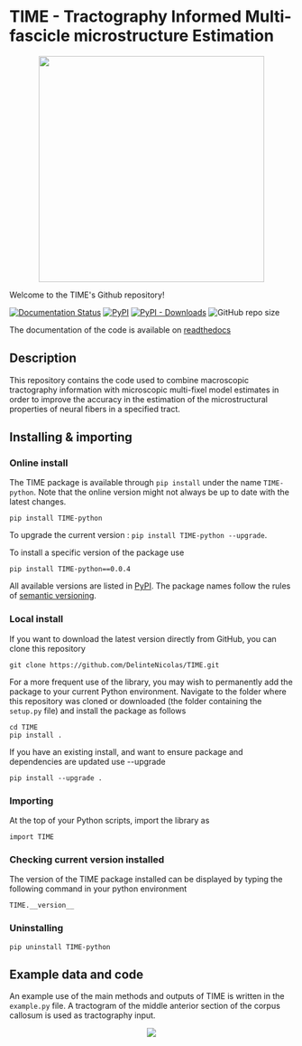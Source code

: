 # TIME - Tractography Informed Multi-fascicle microstructure Estimation

<p align="center">
  <img src="https://user-images.githubusercontent.com/70629561/172073125-b9535681-c5ae-4e05-a403-908e6f9f02ef.png" width="400" />
</p>

Welcome to the TIME's Github repository!

[![Documentation Status](https://readthedocs.org/projects/time/badge/?version=latest)](https://time.readthedocs.io/en/latest/?badge=latest)
[![PyPI](https://img.shields.io/pypi/v/TIME-python?label=pypi%20package)](https://pypi.org/project/TIME-python/)
[![PyPI - Downloads](https://img.shields.io/pypi/dm/TIME-python)](https://pypi.org/project/TIME-python/)
![GitHub repo size](https://img.shields.io/github/repo-size/DelinteNicolas/TIME)

The documentation of the code is available on [readthedocs](https://time.readthedocs.io/en/latest/)

## Description

This repository contains the code used to combine macroscopic tractography information with microscopic multi-fixel model estimates in order to improve the accuracy in the estimation of the microstructural properties of neural fibers in a specified tract.

## Installing & importing

### Online install

The TIME package is available through ```pip install``` under the name ```TIME-python```. Note that the online version might not always be up to date with the latest changes.

```
pip install TIME-python
```
To upgrade the current version : ```pip install TIME-python --upgrade```.

To install a specific version of the package use
```
pip install TIME-python==0.0.4
```
All available versions are listed in [PyPI](https://pypi.org/project/TIME-python/). The package names follow the rules of [semantic versioning](https://semver.org/).

### Local install

If you want to download the latest version directly from GitHub, you can clone this repository
```
git clone https://github.com/DelinteNicolas/TIME.git
```
For a more frequent use of the library, you may wish to permanently add the package to your current Python environment. Navigate to the folder where this repository was cloned or downloaded (the folder containing the ```setup.py``` file) and install the package as follows
```
cd TIME
pip install .
```

If you have an existing install, and want to ensure package and dependencies are updated use --upgrade
```
pip install --upgrade .
```
### Importing
At the top of your Python scripts, import the library as
```
import TIME
```

### Checking current version installed

The version of the TIME package installed can be displayed by typing the following command in your python environment
```
TIME.__version__
``` 

### Uninstalling
```
pip uninstall TIME-python
```

## Example data and code

An example use of the main methods and outputs of TIME is written in the `example.py` file. A tractogram of the middle anterior section of the corpus callosum is used as tractography input.

<p align="center">
  <img src="https://user-images.githubusercontent.com/70629561/169159877-ffbb9b99-ab99-451a-b6a1-24c0b1b5d124.gif" />


